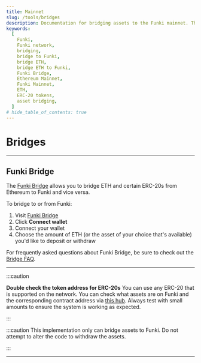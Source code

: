 ```yaml
---
title: Mainnet
slug: /tools/bridges
description: Documentation for bridging assets to the Funki mainnet. This page covers how to bridge ETH and ERC-20s between Ethereum mainnet and Funki mainnet, with essential cautions and contract information.
keywords:
  [
    Funki,
    Funki network,
    bridging,
    bridge to Funki,
    bridge ETH,
    bridge ETH to Funki,
    Funki Bridge,
    Ethereum Mainnet,
    Funki Mainnet,
    ETH,
    ERC-20 tokens,
    asset bridging,
  ]
# hide_table_of_contents: true
---
```


# Bridges

---

## Funki Bridge

The [Funki Bridge](https://swap.funkichain.com/) allows you to bridge ETH and certain ERC-20s from Ethereum to Funki and vice versa.

To bridge to or from Funki:

1. Visit [Funki Bridge](https://swap.funkichain.com/)
2. Click **Connect wallet**
3. Connect your wallet
4. Choose the amount of ETH (or the asset of your choice that's available) you'd like to deposit or withdraw

For frequently asked questions about Funki Bridge, be sure to check out the [Bridge FAQ](/docs/tools/bridge-faq/).

---

<!-- ## Programmatic Bridging

See the [sample code repository](https://github.com/funkichain/guides/tree/main/bridge/native) to see how to bridge ETH and ERC-20s from Ethereum to Funki. -->

:::caution

**Double check the token address for ERC-20s** You can use any ERC-20 that is
supported on the network. You can check what assets are on Funki and the
corresponding contract address via [this hub](https://github.com/ethereum-optimism/ethereum-optimism.github.io/tree/master/data).
Always test with small amounts to ensure the system is working as expected.

:::

:::caution
This implementation only can bridge assets to Funki. Do not attempt to alter the
code to withdraw the assets.

:::

---
